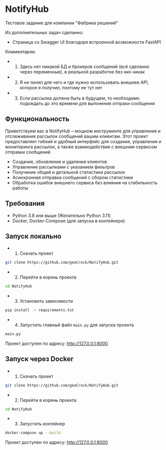 # NotifyHub

Тестовое задание для компании "Фабрика решений"

Из дополнительных задач сделанно:

- Cтраница со Swagger UI благодоря встроенной возможности FastAPI

Комментарии:
- 1. Здесь нет никакой БД и брокеров сообщений (всё сделанно через переменные), в реальной разработке без них никак
- 2. Я не понял для чего и где нужно использовать внешнее API, которое я получил, поэтому ее тут нет
- 3. Если рассылка должна быть в будущем, то необходимо подождать до это времени для выпонения отпраки сообщения

## Функциональность

Приветствуем вас в NotifyHub – мощном инструменте для управления и отслеживания рассылок сообщений вашим клиентам. 
Этот проект предоставляет гибкий и удобный интерфейс для создания, управления и мониторинга рассылок, а также взаимодействия с внешним сервисом отправки сообщений.

- Создание, обновление и удаление клиентов
- Управление рассылками с указанием фильтров
- Получение общей и детальной статистики рассылок
- Асинхронная отправка сообщений с сбором статистики
- Обработка ошибок внешнего сервиса без влияния на стабильность работы


## Требования

- Python 3.8 или выше (Желательно Python 3.11)
- Docker, Docker-Compose (для запуска в контейнере)

## Запуск локально

- 1. Скачать проект
```bash
git clone https://github.com/geoCrock/NotifyHub.git
```

- 2. Перейти в корень проекта   
```bash
cd NotifyHub
```

- 3. Установить зависимости
```bash
pip install -r requirements.txt
```

- 4. Запустить главный файл `main.py` для запуска проекта
```bash
main.py
```

Проект доступен по адресу: http://127.0.0.1:8000
   

## Запуск через Docker

- 1. Скачать проект
 ```bash
git clone https://github.com/geoCrock/NotifyHub.git
```

- 2. Перейти в корень проекта   
```bash
cd NotifyHub
```

- 3. Запустить контейнер
```bash
docker-compose up --build
```
Проект доступен по адресу: http://127.0.0.1:8000

